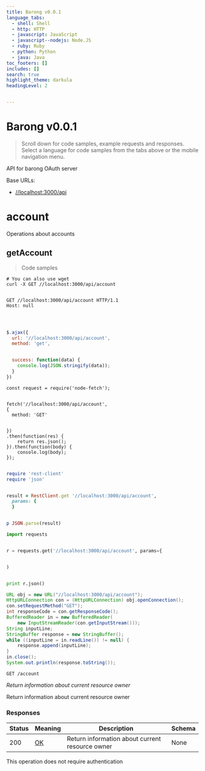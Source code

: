```yaml
---
title: Barong v0.0.1
language_tabs:
  - shell: Shell
  - http: HTTP
  - javascript: JavaScript
  - javascript--nodejs: Node.JS
  - ruby: Ruby
  - python: Python
  - java: Java
toc_footers: []
includes: []
search: true
highlight_theme: darkula
headingLevel: 2


---
```



<h1 id="Barong">Barong v0.0.1</h1>


> Scroll down for code samples, example requests and responses. Select a language for code samples from the tabs above or the mobile navigation menu.


API for barong OAuth server 


Base URLs:


* <a href="//localhost:3000/api">//localhost:3000/api</a>


<h1 id="Barong-account">account</h1>


Operations about accounts


## getAccount


<a id="opIdgetAccount"></a>


> Code samples


```shell
# You can also use wget
curl -X GET //localhost:3000/api/account


```


```http
GET //localhost:3000/api/account HTTP/1.1
Host: null


```


```javascript


$.ajax({
  url: '//localhost:3000/api/account',
  method: 'get',


  success: function(data) {
    console.log(JSON.stringify(data));
  }
})


```


```javascript--nodejs
const request = require('node-fetch');


fetch('//localhost:3000/api/account',
{
  method: 'GET'


})
.then(function(res) {
    return res.json();
}).then(function(body) {
    console.log(body);
});


```


```ruby
require 'rest-client'
require 'json'


result = RestClient.get '//localhost:3000/api/account',
  params: {
  }


p JSON.parse(result)


```


```python
import requests


r = requests.get('//localhost:3000/api/account', params={


)


print r.json()


```


```java
URL obj = new URL("//localhost:3000/api/account");
HttpURLConnection con = (HttpURLConnection) obj.openConnection();
con.setRequestMethod("GET");
int responseCode = con.getResponseCode();
BufferedReader in = new BufferedReader(
    new InputStreamReader(con.getInputStream()));
String inputLine;
StringBuffer response = new StringBuffer();
while ((inputLine = in.readLine()) != null) {
    response.append(inputLine);
}
in.close();
System.out.println(response.toString());


```


`GET /account`


*Return information about current resource owner*


Return information about current resource owner


<h3 id="getAccount-responses">Responses</h3>


|Status|Meaning|Description|Schema|
|---|---|---|---|
|200|[OK](https://tools.ietf.org/html/rfc7231#section-6.3.1)|Return information about current resource owner|None|


<aside class="success">
This operation does not require authentication
</aside>


